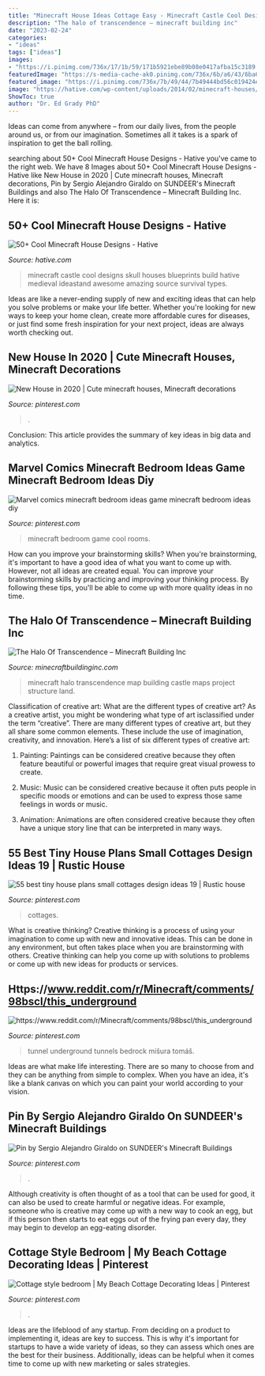 ```yaml
---
title: "Minecraft House Ideas Cottage Easy - Minecraft Castle Cool Designs Skull Houses Blueprints Build Hative Medieval Ideastand Awesome Amazing Source Survival Types"
description: "The halo of transcendence – minecraft building inc"
date: "2023-02-24"
categories:
- "ideas"
tags: ["ideas"]
images:
- "https://i.pinimg.com/736x/17/1b/59/171b5921ebe89b08e0417afba15c3189.jpg"
featuredImage: "https://s-media-cache-ak0.pinimg.com/736x/6b/a6/43/6ba643c9569f7840026c82105992f62f.jpg"
featured_image: "https://i.pinimg.com/736x/7b/49/44/7b49444bd56c019424e69ff3050cc26b.jpg"
image: "https://hative.com/wp-content/uploads/2014/02/minecraft-houses/minecraft-skull-castle-3.jpg"
ShowToc: true
author: "Dr. Ed Grady PhD"
---
```



Ideas can come from anywhere – from our daily lives, from the people around us, or from our imagination. Sometimes all it takes is a spark of inspiration to get the ball rolling.

	

		
searching about 50+ Cool Minecraft House Designs - Hative you've came to the right web. We have 8 Images about 50+ Cool Minecraft House Designs - Hative like New House in 2020 | Cute minecraft houses, Minecraft decorations, Pin by Sergio Alejandro Giraldo on SUNDEER&#039;s Minecraft Buildings and also The Halo Of Transcendence – Minecraft Building Inc. Here it is:
		
    
## 50+ Cool Minecraft House Designs - Hative

<img loading=lazy src="https://hative.com/wp-content/uploads/2014/02/minecraft-houses/minecraft-skull-castle-3.jpg" onerror="this.onerror=null;this.src='https://tse2.mm.bing.net/th?id=OIP.rQS27eKKIE5hczcEvHRrVwHaEK&amp;pid=15.1';" alt="50+ Cool Minecraft House Designs - Hative">

_Source: hative.com_

>minecraft castle cool designs skull houses blueprints build hative medieval ideastand awesome amazing source survival types. 

	

Ideas are like a never-ending supply of new and exciting ideas that can help you solve problems or make your life better. Whether you're looking for new ways to keep your home clean, create more affordable cures for diseases, or just find some fresh inspiration for your next project, ideas are always worth checking out.

    
## New House In 2020 | Cute Minecraft Houses, Minecraft Decorations

<img loading=lazy src="https://i.pinimg.com/736x/7b/49/44/7b49444bd56c019424e69ff3050cc26b.jpg" onerror="this.onerror=null;this.src='https://tse1.mm.bing.net/th?id=OIP.rHhIn5D1x0clvrgFUWKHMQHaNK&amp;pid=15.1';" alt="New House in 2020 | Cute minecraft houses, Minecraft decorations">

_Source: pinterest.com_

>. 

	

Conclusion:
This article provides the summary of key ideas in big data and analytics.

    
## Marvel Comics Minecraft Bedroom Ideas Game Minecraft Bedroom Ideas Diy

<img loading=lazy src="https://i.pinimg.com/736x/89/35/a1/8935a1e60d7795890f34be9554c0cd32.jpg" onerror="this.onerror=null;this.src='https://tse4.mm.bing.net/th?id=OIP.n9sn9BvGbN93JnY37tBsBAHaLH&amp;pid=15.1';" alt="Marvel comics minecraft bedroom ideas game minecraft bedroom ideas diy">

_Source: pinterest.com_

>minecraft bedroom game cool rooms. 

	

How can you improve your brainstorming skills?
When you're brainstorming, it's important to have a good idea of what you want to come up with. However, not all ideas are created equal. You can improve your brainstorming skills by practicing and improving your thinking process. By following these tips, you'll be able to come up with more quality ideas in no time.

    
## The Halo Of Transcendence – Minecraft Building Inc

<img loading=lazy src="https://minecraftbuildinginc.com/wp-content/uploads/2013/12/The-Halo-Of-Transcendence-minecraft-building-ideas-castle-6.jpg" onerror="this.onerror=null;this.src='https://tse2.mm.bing.net/th?id=OIP.xUbIWT87DHT_9JFG8Qu-ywHaEo&amp;pid=15.1';" alt="The Halo Of Transcendence – Minecraft Building Inc">

_Source: minecraftbuildinginc.com_

>minecraft halo transcendence map building castle maps project structure land. 

	

Classification of creative art: What are the different types of creative art?
As a creative artist, you might be wondering what type of art isclassified under the term “creative”. There are many different types of creative art, but they all share some common elements. These include the use of imagination, creativity, and innovation. Here’s a list of six different types of creative art:
1. Painting: Paintings can be considered creative because they often feature beautiful or powerful images that require great visual prowess to create.

2. Music: Music can be considered creative because it often puts people in specific moods or emotions and can be used to express those same feelings in words or music.

3. Animation: Animations are often considered creative because they often have a unique story line that can be interpreted in many ways.


    
## 55 Best Tiny House Plans Small Cottages Design Ideas 19 | Rustic House

<img loading=lazy src="https://i.pinimg.com/736x/17/1b/59/171b5921ebe89b08e0417afba15c3189.jpg" onerror="this.onerror=null;this.src='https://tse3.mm.bing.net/th?id=OIP.YSHyCbUIlK94pFWIIoHxggHaJ_&amp;pid=15.1';" alt="55 best tiny house plans small cottages design ideas 19 | Rustic house">

_Source: pinterest.com_

>cottages. 

	

What is creative thinking?
Creative thinking is a process of using your imagination to come up with new and innovative ideas. This can be done in any environment, but often takes place when you are brainstorming with others. Creative thinking can help you come up with solutions to problems or come up with new ideas for products or services.

    
## Https://www.reddit.com/r/Minecraft/comments/98bscl/this_underground

<img loading=lazy src="https://i.pinimg.com/736x/43/15/c8/4315c8e8631fbbc2c54d08e1b54f7274.jpg" onerror="this.onerror=null;this.src='https://tse1.mm.bing.net/th?id=OIP.6bfBSn4PlWcubool2R4A-wHaEK&amp;pid=15.1';" alt="https://www.reddit.com/r/Minecraft/comments/98bscl/this_underground">

_Source: pinterest.com_

>tunnel underground tunnels bedrock mišura tomáš. 

	

Ideas are what make life interesting. There are so many to choose from and they can be anything from simple to complex. When you have an idea, it's like a blank canvas on which you can paint your world according to your vision.

    
## Pin By Sergio Alejandro Giraldo On SUNDEER&#039;s Minecraft Buildings

<img loading=lazy src="https://i.pinimg.com/736x/2d/53/17/2d53172399e4ea3ff370207d1a4629ea.jpg" onerror="this.onerror=null;this.src='https://tse4.mm.bing.net/th?id=OIP.JXlcN_eYOQf4QULs-V8i5QHaMz&amp;pid=15.1';" alt="Pin by Sergio Alejandro Giraldo on SUNDEER&#039;s Minecraft Buildings">

_Source: pinterest.com_

>. 

	

Although creativity is often thought of as a tool that can be used for good, it can also be used to create harmful or negative ideas. For example, someone who is creative may come up with a new way to cook an egg, but if this person then starts to eat eggs out of the frying pan every day, they may begin to develop an egg-eating disorder.

    
## Cottage Style Bedroom | My Beach Cottage Decorating Ideas | Pinterest

<img loading=lazy src="https://s-media-cache-ak0.pinimg.com/736x/6b/a6/43/6ba643c9569f7840026c82105992f62f.jpg" onerror="this.onerror=null;this.src='https://tse1.mm.bing.net/th?id=OIP.U0ea3-VFzfHOZJ-nw-E4EgHaJ3&amp;pid=15.1';" alt="Cottage style bedroom | My Beach Cottage Decorating Ideas | Pinterest">

_Source: pinterest.com_

>. 

	

Ideas are the lifeblood of any startup. From deciding on a product to implementing it, ideas are key to success. This is why it's important for startups to have a wide variety of ideas, so they can assess which ones are the best for their business. Additionally, ideas can be helpful when it comes time to come up with new marketing or sales strategies.

